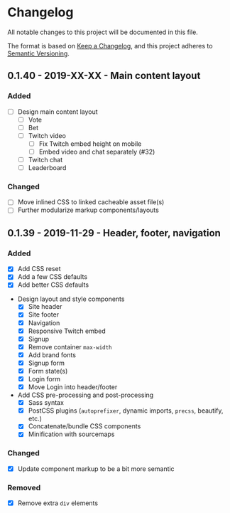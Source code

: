 # Changelog
All notable changes to this project will be documented in this file.

The format is based on [Keep a Changelog](changelog),
and this project adheres to [Semantic Versioning](semver).

<!--
## X.X.X - XXXX-XX-XX - XXXXXX

### Added
### Changed
### Deprecated
### Removed
### Fixed
### Security
-->

## 0.1.40 - 2019-XX-XX - Main content layout

### Added
- [ ] Design main content layout
  - [ ] Vote
  - [ ] Bet
  - [ ] Twitch video
    - [ ] Fix Twitch embed height on mobile
    - [ ] Embed video and chat separately (#32)
  - [ ] Twitch chat
  - [ ] Leaderboard

### Changed
- [ ] Move inlined CSS to linked cacheable asset file(s)
- [ ] Further modularize markup components/layouts

## 0.1.39 - 2019-11-29 - Header, footer, navigation

### Added
- [x] Add CSS reset
- [x] Add a few CSS defaults
- [x] Add better CSS defaults
- Design layout and style components
  - [x] Site header
  - [x] Site footer
  - [x] Navigation
  - [x] Responsive Twitch embed
  - [x] Signup
  - [x] Remove container `max-width`
  - [x] Add brand fonts
  - [x] Signup form
  - [x] Form state(s)
  - [x] Login form
  - [x] Move Login into header/footer
- Add CSS pre-processing and post-processing
  - [x] Sass syntax
  - [x] PostCSS plugins (`autoprefixer`, dynamic imports, `precss`, beautify, etc.)
  - [x] Concatenate/bundle CSS components
  - [x] Minification with sourcemaps

### Changed
- [x] Update component markup to be a bit more semantic

### Removed
- [x] Remove extra `div` elements

[changelog]: https://keepachangelog.com/en/1.0.0/
[semver]: https://semver.org/spec/v2.0.0.html

